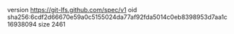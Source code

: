 version https://git-lfs.github.com/spec/v1
oid sha256:6cdf2d66670e59a0c5155024da77af92fda5014c0eb8398953d7aa1c16938094
size 2461

